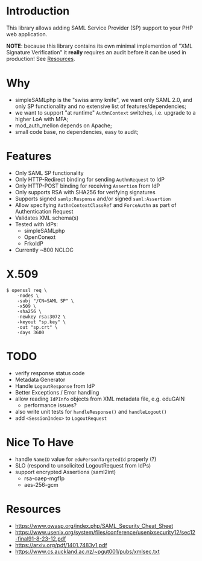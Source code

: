 # Introduction

This library allows adding SAML Service Provider (SP) support to your PHP web
application.

**NOTE**: because this library contains its own minimal implemention of 
"XML Signature Verification" it **really** requires an audit before it can be 
used in production! See [Resources](#resources).

# Why

- simpleSAMLphp is the "swiss army knife", we want only SAML 2.0, and only SP 
  functionality and no extensive list of features/dependencies;
- we want to support "at runtime" `AuthnContext` switches, i.e. upgrade to a
  higher LoA with MFA;
- mod_auth_mellon depends on Apache;
- small code base, no dependencies, easy to audit;

# Features

- Only SAML SP functionality
- Only HTTP-Redirect binding for sending `AuthnRequest` to IdP
- Only HTTP-POST binding for receiving `Assertion` from IdP
- Only supports RSA with SHA256 for verifying signatures
- Supports signed `samlp:Response` and/or signed `saml:Assertion`
- Allow specifying `AuthnContextClassRef` and `ForceAuthn` as part of 
  Authentication Request
- Validates XML schema(s)
- Tested with IdPs:
  - simpleSAMLphp
  - OpenConext
  - FrkoIdP
- Currently ~800 NCLOC

# X.509

    $ openssl req \
        -nodes \
        -subj "/CN=SAML SP" \
        -x509 \
        -sha256 \
        -newkey rsa:3072 \
        -keyout "sp.key" \
        -out "sp.crt" \
        -days 3600

# TODO 
 
- verify response status code
- Metadata Generator
- Handle `LogoutResponse` from IdP
- Better Exceptions / Error handling
- allow reading `IdPInfo` objects from XML metadata file, e.g. eduGAIN
  - performance issues?
- also write unit tests for `handleResponse()` and `handleLogout()`
- add `<SessionIndex>` to `LogoutRequest`

# Nice To Have

- handle `NameID` value for `eduPersonTargetedId` properly (?)
- SLO (respond to unsolicited LogoutRequest from IdPs)
- support encrypted Assertions (saml2int)
  - rsa-oaep-mgf1p
  - aes-256-gcm

# Resources

* https://www.owasp.org/index.php/SAML_Security_Cheat_Sheet
* https://www.usenix.org/system/files/conference/usenixsecurity12/sec12-final91-8-23-12.pdf
* https://arxiv.org/pdf/1401.7483v1.pdf
* https://www.cs.auckland.ac.nz/~pgut001/pubs/xmlsec.txt
